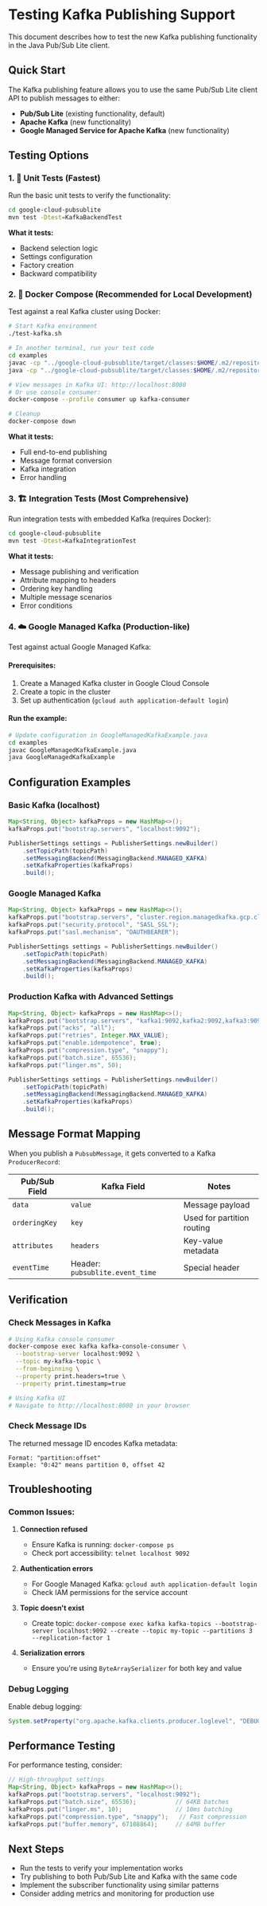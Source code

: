 # Testing Kafka Publishing Support

This document describes how to test the new Kafka publishing functionality in the Java Pub/Sub Lite client.

## Quick Start

The Kafka publishing feature allows you to use the same Pub/Sub Lite client API to publish messages to either:
- **Pub/Sub Lite** (existing functionality, default)
- **Apache Kafka** (new functionality)
- **Google Managed Service for Apache Kafka** (new functionality)

## Testing Options

### 1. 🧪 Unit Tests (Fastest)

Run the basic unit tests to verify the functionality:

```bash
cd google-cloud-pubsublite
mvn test -Dtest=KafkaBackendTest
```

**What it tests:**
- Backend selection logic
- Settings configuration
- Factory creation
- Backward compatibility

### 2. 🐳 Docker Compose (Recommended for Local Development)

Test against a real Kafka cluster using Docker:

```bash
# Start Kafka environment
./test-kafka.sh

# In another terminal, run your test code
cd examples
javac -cp "../google-cloud-pubsublite/target/classes:$HOME/.m2/repository/com/google/cloud/google-cloud-pubsublite/1.15.15-SNAPSHOT/google-cloud-pubsublite-1.15.15-SNAPSHOT.jar" KafkaPublisherExample.java
java -cp "../google-cloud-pubsublite/target/classes:$HOME/.m2/repository/com/google/cloud/google-cloud-pubsublite/1.15.15-SNAPSHOT/google-cloud-pubsublite-1.15.15-SNAPSHOT.jar" KafkaPublisherExample

# View messages in Kafka UI: http://localhost:8080
# Or use console consumer:
docker-compose --profile consumer up kafka-consumer

# Cleanup
docker-compose down
```

**What it tests:**
- Full end-to-end publishing
- Message format conversion
- Kafka integration
- Error handling

### 3. 🏗️ Integration Tests (Most Comprehensive)

Run integration tests with embedded Kafka (requires Docker):

```bash
cd google-cloud-pubsublite
mvn test -Dtest=KafkaIntegrationTest
```

**What it tests:**
- Message publishing and verification
- Attribute mapping to headers
- Ordering key handling
- Multiple message scenarios
- Error conditions

### 4. ☁️ Google Managed Kafka (Production-like)

Test against actual Google Managed Kafka:

#### Prerequisites:
1. Create a Managed Kafka cluster in Google Cloud Console
2. Create a topic in the cluster  
3. Set up authentication (`gcloud auth application-default login`)

#### Run the example:
```bash
# Update configuration in GoogleManagedKafkaExample.java
cd examples
javac GoogleManagedKafkaExample.java
java GoogleManagedKafkaExample
```

## Configuration Examples

### Basic Kafka (localhost)
```java
Map<String, Object> kafkaProps = new HashMap<>();
kafkaProps.put("bootstrap.servers", "localhost:9092");

PublisherSettings settings = PublisherSettings.newBuilder()
    .setTopicPath(topicPath)
    .setMessagingBackend(MessagingBackend.MANAGED_KAFKA)
    .setKafkaProperties(kafkaProps)
    .build();
```

### Google Managed Kafka
```java
Map<String, Object> kafkaProps = new HashMap<>();
kafkaProps.put("bootstrap.servers", "cluster.region.managedkafka.gcp.cloud:9092");
kafkaProps.put("security.protocol", "SASL_SSL");
kafkaProps.put("sasl.mechanism", "OAUTHBEARER");

PublisherSettings settings = PublisherSettings.newBuilder()
    .setTopicPath(topicPath)
    .setMessagingBackend(MessagingBackend.MANAGED_KAFKA)
    .setKafkaProperties(kafkaProps)
    .build();
```

### Production Kafka with Advanced Settings
```java
Map<String, Object> kafkaProps = new HashMap<>();
kafkaProps.put("bootstrap.servers", "kafka1:9092,kafka2:9092,kafka3:9092");
kafkaProps.put("acks", "all");
kafkaProps.put("retries", Integer.MAX_VALUE);
kafkaProps.put("enable.idempotence", true);
kafkaProps.put("compression.type", "snappy");
kafkaProps.put("batch.size", 65536);
kafkaProps.put("linger.ms", 50);

PublisherSettings settings = PublisherSettings.newBuilder()
    .setTopicPath(topicPath)
    .setMessagingBackend(MessagingBackend.MANAGED_KAFKA)
    .setKafkaProperties(kafkaProps)
    .build();
```

## Message Format Mapping

When you publish a `PubsubMessage`, it gets converted to a Kafka `ProducerRecord`:

| Pub/Sub Field | Kafka Field | Notes |
|---------------|-------------|-------|
| `data` | `value` | Message payload |
| `orderingKey` | `key` | Used for partition routing |
| `attributes` | `headers` | Key-value metadata |
| `eventTime` | Header: `pubsublite.event_time` | Special header |

## Verification

### Check Messages in Kafka

```bash
# Using Kafka console consumer
docker-compose exec kafka kafka-console-consumer \
  --bootstrap-server localhost:9092 \
  --topic my-kafka-topic \
  --from-beginning \
  --property print.headers=true \
  --property print.timestamp=true

# Using Kafka UI
# Navigate to http://localhost:8080 in your browser
```

### Check Message IDs

The returned message ID encodes Kafka metadata:
```
Format: "partition:offset"
Example: "0:42" means partition 0, offset 42
```

## Troubleshooting

### Common Issues:

1. **Connection refused**
   - Ensure Kafka is running: `docker-compose ps`
   - Check port accessibility: `telnet localhost 9092`

2. **Authentication errors**
   - For Google Managed Kafka: `gcloud auth application-default login`
   - Check IAM permissions for the service account

3. **Topic doesn't exist**
   - Create topic: `docker-compose exec kafka kafka-topics --bootstrap-server localhost:9092 --create --topic my-topic --partitions 3 --replication-factor 1`

4. **Serialization errors**
   - Ensure you're using `ByteArraySerializer` for both key and value

### Debug Logging

Enable debug logging:
```java
System.setProperty("org.apache.kafka.clients.producer.loglevel", "DEBUG");
```

## Performance Testing

For performance testing, consider:

```java
// High-throughput settings
Map<String, Object> kafkaProps = new HashMap<>();
kafkaProps.put("bootstrap.servers", "localhost:9092");
kafkaProps.put("batch.size", 65536);           // 64KB batches
kafkaProps.put("linger.ms", 10);               // 10ms batching
kafkaProps.put("compression.type", "snappy");   // Fast compression
kafkaProps.put("buffer.memory", 67108864);     // 64MB buffer
```

## Next Steps

- Run the tests to verify your implementation works
- Try publishing to both Pub/Sub Lite and Kafka with the same code
- Implement the subscriber functionality using similar patterns
- Consider adding metrics and monitoring for production use